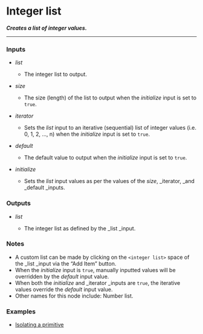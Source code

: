 # Integer list

**_Creates a list of integer values._**

---


### Inputs

* _list_

  * The integer list to output.

* _size_

  * The size (length) of the list to output when the _initialize_ input is set to `true`.

* _iterator_

  * Sets the _list_ input to an iterative (sequential) list of integer values (i.e. 0, 1, 2, …, n) when the _initialize_ input is set to `true`.

* _default_

  * The default value to output when the _initialize_ input is set to `true`.

* _initialize_

  * Sets the _list_ input values as per the values of the _size_, _iterator, _and _default _inputs.


### Outputs

* _list_

  * The integer list as defined by the _list _input.


### Notes



* A custom list can be made by clicking on the `<integer list>` space of the _list _input via the “Add Item” button.
* When the _initialize_ input is `true`, manually inputted values will be overridden by the _default_ input value.
* When both the _initialize_ and _iterator _inputs are `true`, the iterative values override the _default_ input value.
* Other names for this node include: Number list.


### Examples



* <a href="https://creator.trimble.com/graph?assetURI=whp:866137ad-bf24-4a85-8953-1c9ca1657d7b&version=latest" target="_blank">Isolating a primitive</a>
